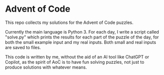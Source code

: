 # Advent of Code

This repo collects my solutions for the Advent of Code puzzles.

Currently the main language is Python 3. For each day, I write a script called "solve.py" which prints the results for each part of the puzzle of the day, for both the small example input and my real inputs. Both small and real inputs are saved to files.

This code is written by me, without the aid of an AI tool like ChatGPT or Copilot, as the spirit of AoC is to have fun solving puzzles, not just to produce solutions with whatever means.
